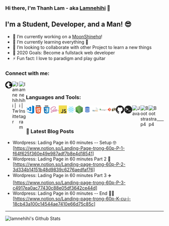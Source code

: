 ### Hi there, I'm Thanh Lam - aka [Lamnehihi][website] 👋

## I'm a Student, Developer, and a Man! 😎
- 🔭 I’m currently working on a [MoonShinehq][moonshinehq]!
- 🌱 I’m currently learning everything 🤣
- 👯 I’m looking to collaborate with other Project to learn a new things
- 🥅 2020 Goals: Become a fullstack web developer
- ⚡ Fun fact: I love to paradigm and play guitar

### Connect with me:

[<img align="left" alt="lamnehihi" width="22px" src="https://raw.githubusercontent.com/iconic/open-iconic/master/svg/globe.svg" />][website]
[<img align="left" alt="lamnehihi | Twitter" width="22px" src="https://cdn.jsdelivr.net/npm/simple-icons@v3/icons/twitter.svg" />][twitter]
[<img align="left" alt="lamnehihi | Instagram" width="22px" src="https://cdn.jsdelivr.net/npm/simple-icons@v3/icons/instagram.svg" />][instagram]

<br />

### Languages and Tools:

[<img align="left" alt="Visual Studio Code" width="26px" src="https://raw.githubusercontent.com/github/explore/80688e429a7d4ef2fca1e82350fe8e3517d3494d/topics/visual-studio-code/visual-studio-code.png" />][website]
[<img align="left" alt="HTML5" width="26px" src="https://raw.githubusercontent.com/github/explore/80688e429a7d4ef2fca1e82350fe8e3517d3494d/topics/html/html.png" />][website]
[<img align="left" alt="CSS3" width="26px" src="https://raw.githubusercontent.com/github/explore/80688e429a7d4ef2fca1e82350fe8e3517d3494d/topics/css/css.png" />][website]
[<img align="left" alt="Sass" width="26px" src="https://raw.githubusercontent.com/github/explore/80688e429a7d4ef2fca1e82350fe8e3517d3494d/topics/sass/sass.png" />][website]
[<img align="left" alt="JavaScript" width="26px" src="https://raw.githubusercontent.com/github/explore/80688e429a7d4ef2fca1e82350fe8e3517d3494d/topics/javascript/javascript.png" />][website]
[<img align="left" alt="React" width="26px" src="https://raw.githubusercontent.com/github/explore/80688e429a7d4ef2fca1e82350fe8e3517d3494d/topics/react/react.png" />][website]
[<img align="left" alt="Node.js" width="26px" src="https://raw.githubusercontent.com/github/explore/80688e429a7d4ef2fca1e82350fe8e3517d3494d/topics/nodejs/nodejs.png" />][website]
[<img align="left" alt="SQL" width="26px" src="https://raw.githubusercontent.com/github/explore/80688e429a7d4ef2fca1e82350fe8e3517d3494d/topics/sql/sql.png" />][website]
[<img align="left" alt="MySQL" width="26px" src="https://raw.githubusercontent.com/github/explore/80688e429a7d4ef2fca1e82350fe8e3517d3494d/topics/mysql/mysql.png" />][website]
[<img align="left" alt="MongoDB" width="26px" src="https://raw.githubusercontent.com/github/explore/80688e429a7d4ef2fca1e82350fe8e3517d3494d/topics/mongodb/mongodb.png" />][website]
[<img align="left" alt="Git" width="26px" src="https://raw.githubusercontent.com/github/explore/80688e429a7d4ef2fca1e82350fe8e3517d3494d/topics/git/git.png" />][website]
[<img align="left" alt="GitHub" width="26px" src="https://raw.githubusercontent.com/github/explore/78df643247d429f6cc873026c0622819ad797942/topics/github/github.png" />][website]
[<img align="left" alt="HTML5" width="26px" src="https://raw.githubusercontent.com/github/explore/80688e429a7d4ef2fca1e82350fe8e3517d3494d/topics/terminal/terminal.png" />][website]
[<img align="left" alt="Java" width="26px" src="https://img.icons8.com/color/48/000000/java-coffee-cup-logo.png"/>][website]
[<img align="left" alt="Bootstrap4" width="26px" src="https://img.icons8.com/color/48/000000/bootstrap.png"/>][website]
[<img align="left" alt="Bootstrap4" width="26px" src="https://img.icons8.com/doodle/48/000000/wordpress--v1.png"/>][website]
<br />
<br />

---

### 📕 Latest Blog Posts
- Wordpress: Lading Page in 60 minutes -- Setup 🤓[https://www.notion.so/Landing-Page-trong-60p-P-1-f64f625f360e49e987adf7b8e4d18541]
- Wordpress: Lading Page in 60 minutes Part 2 🚗[https://www.notion.so/Landing-page-trong-60p-P-2-3d334b14151b48d9839c6276aedfaf76]
- Wordpress: Lading Page in 60 minutes Part 3 ✈️[https://www.notion.so/Landing-page-trong-60p-P-3-c4917ea0ac77430c88e05df3642ce44d]
- Wordpress: Lading Page in 60 minutes -- End 🚀🚀[https://www.notion.so/Landing-page-trong-60p-K-cu-i-18cb43a100c14544ae7410e66d75c85c]

---

<img align="left" alt="lamnehihi's Github Stats" src="https://github-readme-stats.vercel.app/api?username=lamnehihi&show_icons=true&hide_border=true" />

[website]: https://connecto.page/nguyenhuynhthanhlam/0
[moonshinehq]: https://www.moonshinehq.com/
[twitter]: https://twitter.com/NguyenH87043968
[youtube]: https://youtube.com/codeSTACKr
[instagram]: https://www.instagram.com/thanhlam_41/
[linkedin]: https://linkedin.com/in/codeSTACKr
[webdevplaylist]: https://www.youtube.com/playlist?list=PLkwxH9e_vrAJ0WbEsFA9W3I1W-g_BTsbt
[jsplaylist]: https://www.youtube.com/playlist?list=PLkwxH9e_vrALRJKu7wfXby3MKeflhTu6B
[cssplaylist]: https://www.youtube.com/playlist?list=PLkwxH9e_vrALSdvZuEh6gqQdmDoDIoqz4
[reactplaylist]: https://www.youtube.com/playlist?list=PLkwxH9e_vrAK4TdffpxKY3QGyHCpxFcQ0
